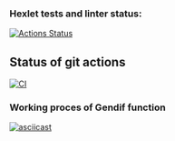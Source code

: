 ### Hexlet tests and linter status:
[![Actions Status](https://github.com/Rjkec/frontend-project-lvl2/workflows/hexlet-check/badge.svg)](https://github.com/Rjkec/frontend-project-lvl2/actions)

## Status of git actions
[![CI](https://github.com/Rjkec/frontend-project-lvl2/actions/workflows/main.yml/badge.svg)](https://github.com/Rjkec/frontend-project-lvl2/actions/workflows/main.yml)

### Working proces of Gendif function
[![asciicast](https://asciinema.org/a/51tcZ1HGgKXKfECZfGRfbAQGQ.svg)](https://asciinema.org/a/51tcZ1HGgKXKfECZfGRfbAQGQ)
